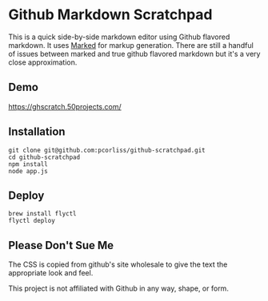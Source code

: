 Github Markdown Scratchpad
==========================

This is a quick side-by-side markdown editor using Github flavored markdown. It uses [Marked](https://github.com/chjj/marked) for markup generation. There are still a handful of issues between marked and true github flavored markdown but it's a very close approximation.

Demo
----

https://ghscratch.50projects.com/

Installation
------------
```
git clone git@github.com:pcorliss/github-scratchpad.git
cd github-scratchpad
npm install
node app.js
```

Deploy
------

```
brew install flyctl
flyctl deploy
```

Please Don't Sue Me
-------------------

The CSS is copied from github's site wholesale to give the text the appropriate look and feel.

This project is not affiliated with Github in any way, shape, or form.
